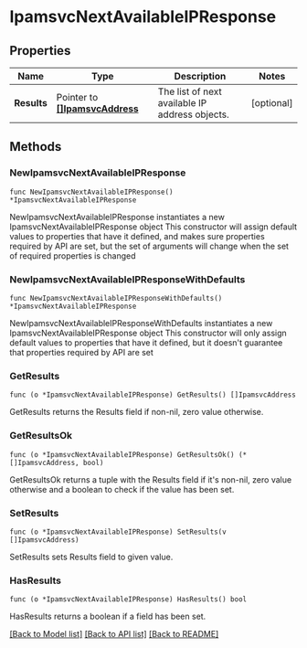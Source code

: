 # IpamsvcNextAvailableIPResponse

## Properties

Name | Type | Description | Notes
------------ | ------------- | ------------- | -------------
**Results** | Pointer to [**[]IpamsvcAddress**](IpamsvcAddress.md) | The list of next available IP address objects. | [optional] 

## Methods

### NewIpamsvcNextAvailableIPResponse

`func NewIpamsvcNextAvailableIPResponse() *IpamsvcNextAvailableIPResponse`

NewIpamsvcNextAvailableIPResponse instantiates a new IpamsvcNextAvailableIPResponse object
This constructor will assign default values to properties that have it defined,
and makes sure properties required by API are set, but the set of arguments
will change when the set of required properties is changed

### NewIpamsvcNextAvailableIPResponseWithDefaults

`func NewIpamsvcNextAvailableIPResponseWithDefaults() *IpamsvcNextAvailableIPResponse`

NewIpamsvcNextAvailableIPResponseWithDefaults instantiates a new IpamsvcNextAvailableIPResponse object
This constructor will only assign default values to properties that have it defined,
but it doesn't guarantee that properties required by API are set

### GetResults

`func (o *IpamsvcNextAvailableIPResponse) GetResults() []IpamsvcAddress`

GetResults returns the Results field if non-nil, zero value otherwise.

### GetResultsOk

`func (o *IpamsvcNextAvailableIPResponse) GetResultsOk() (*[]IpamsvcAddress, bool)`

GetResultsOk returns a tuple with the Results field if it's non-nil, zero value otherwise
and a boolean to check if the value has been set.

### SetResults

`func (o *IpamsvcNextAvailableIPResponse) SetResults(v []IpamsvcAddress)`

SetResults sets Results field to given value.

### HasResults

`func (o *IpamsvcNextAvailableIPResponse) HasResults() bool`

HasResults returns a boolean if a field has been set.


[[Back to Model list]](../README.md#documentation-for-models) [[Back to API list]](../README.md#documentation-for-api-endpoints) [[Back to README]](../README.md)


